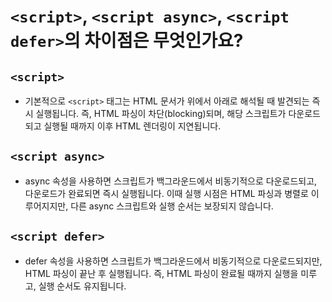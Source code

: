 # `<script>`, `<script async>`, `<script defer>`의 차이점은 무엇인가요?

## `<script>`

- 기본적으로 `<script>` 태그는 HTML 문서가 위에서 아래로 해석될 때 발견되는 즉시 실행됩니다. 즉, HTML 파싱이 차단(blocking)되며, 해당 스크립트가 다운로드되고 실행될 때까지 이후 HTML 렌더링이 지연됩니다.

## `<script async>`

- async 속성을 사용하면 스크립트가 백그라운드에서 비동기적으로 다운로드되고, 다운로드가 완료되면 즉시 실행됩니다. 이때 실행 시점은 HTML 파싱과 병렬로 이루어지지만, 다른 async 스크립트와 실행 순서는 보장되지 않습니다.

## `<script defer>`

- defer 속성을 사용하면 스크립트가 백그라운드에서 비동기적으로 다운로드되지만, HTML 파싱이 끝난 후 실행됩니다. 즉, HTML 파싱이 완료될 때까지 실행을 미루고, 실행 순서도 유지됩니다.
